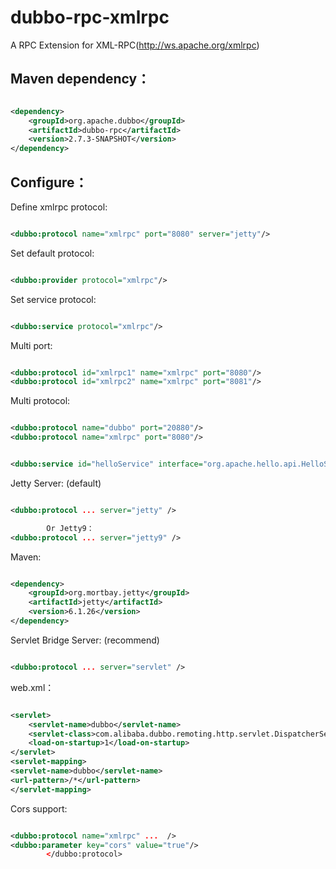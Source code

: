 dubbo-rpc-xmlrpc
=====================
A RPC Extension for XML-RPC(http://ws.apache.org/xmlrpc)

## Maven dependency：

```xml

<dependency>
    <groupId>org.apache.dubbo</groupId>
    <artifactId>dubbo-rpc</artifactId>
    <version>2.7.3-SNAPSHOT</version>
</dependency>

```

## Configure：

Define xmlrpc protocol:

```xml

<dubbo:protocol name="xmlrpc" port="8080" server="jetty"/>
```

Set default protocol:

```xml

<dubbo:provider protocol="xmlrpc"/>
```

Set service protocol:

```xml

<dubbo:service protocol="xmlrpc"/>
```

Multi port:

```xml

<dubbo:protocol id="xmlrpc1" name="xmlrpc" port="8080"/>
<dubbo:protocol id="xmlrpc2" name="xmlrpc" port="8081"/>
```

Multi protocol:

```xml

<dubbo:protocol name="dubbo" port="20880"/>
<dubbo:protocol name="xmlrpc" port="8080"/>
```

<!-- multi protocols -->

```xml

<dubbo:service id="helloService" interface="org.apache.hello.api.HelloService" version="1.0.0" protocol="dubbo,xmlrpc"/>
```

Jetty Server: (default)

```xml

<dubbo:protocol ... server="jetty" />

        Or Jetty9：
<dubbo:protocol ... server="jetty9" />

```

Maven:

```xml

<dependency>
    <groupId>org.mortbay.jetty</groupId>
    <artifactId>jetty</artifactId>
    <version>6.1.26</version>
</dependency>
```

Servlet Bridge Server: (recommend)

```xml

<dubbo:protocol ... server="servlet" />

```

web.xml：

```xml

<servlet>
    <servlet-name>dubbo</servlet-name>
    <servlet-class>com.alibaba.dubbo.remoting.http.servlet.DispatcherServlet</servlet-class>
    <load-on-startup>1</load-on-startup>
</servlet>
<servlet-mapping>
<servlet-name>dubbo</servlet-name>
<url-pattern>/*</url-pattern>
</servlet-mapping>
```

Cors support:

```xml

<dubbo:protocol name="xmlrpc" ...  />
<dubbo:parameter key="cors" value="true"/>
        </dubbo:protocol>
```
